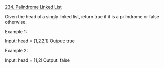 [234. Palindrome Linked List](https://leetcode.com/problems/palindrome-linked-list/)

Given the head of a singly linked list, return true if it is a palindrome or false otherwise.

Example 1:

Input: head = [1,2,2,1]
Output: true

Example 2:

Input: head = [1,2]
Output: false
